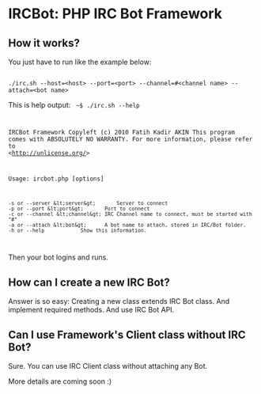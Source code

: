 # IRCBot: PHP IRC Bot Framework

## How it works?

You just have to run like the example below:

<code>
./irc.sh --host=&lt;host&gt; --port=&lt;port&gt; --channel=#&lt;channel name&gt; --attach=&lt;bot name&gt;
</code>

This is help output:
<code>
~$ ./irc.sh --help

IRCBot Framework Copyleft (c) 2010 Fatih Kadir AKIN
This program comes with ABSOLUTELY NO WARRANTY.
For more information, please refer to &lt;http://unlicense.org/&gt;

Usage: ircbot.php [options]

	-s or --server &lt;server&gt;		Server to connect
	-p or --port &lt;port&gt;		Port to connect
	-c or --channel &lt;channel&gt;	IRC Channel name to connect, must be started with "#"
	-a or --attach &lt;bot&gt;		A bot name to attach, stored in IRC/Bot folder.
	-h or --help			Show this information.

</code>

Then your bot logins and runs.

## How can I create a new IRC Bot?

Answer is so easy: Creating a new class extends IRC Bot class. And implement required methods.
And use IRC Bot API.

## Can I use Framework's Client class without IRC Bot?

Sure. You can use IRC Client class without attaching any Bot.

More details are coming soon :)